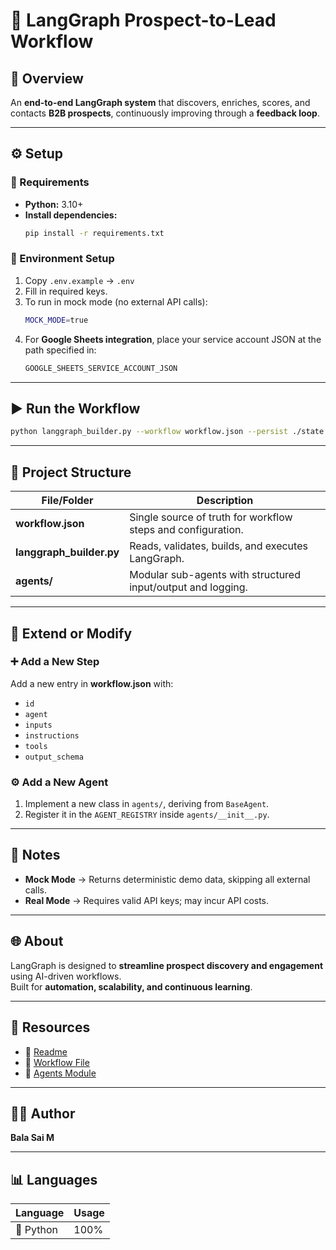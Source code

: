 
# 🚀 LangGraph Prospect-to-Lead Workflow

## 🧩 Overview
An **end-to-end LangGraph system** that discovers, enriches, scores, and contacts **B2B prospects**, continuously improving through a **feedback loop**.

---

## ⚙️ Setup

### 🐍 Requirements
- **Python:** 3.10+  
- **Install dependencies:**  
  ```bash
  pip install -r requirements.txt
  ```

### 🌱 Environment Setup
1. Copy `.env.example` → `.env`  
2. Fill in required keys.  
3. To run in mock mode (no external API calls):  
   ```bash
   MOCK_MODE=true
   ```
4. For **Google Sheets integration**, place your service account JSON at the path specified in:  
   ```bash
   GOOGLE_SHEETS_SERVICE_ACCOUNT_JSON
   ```

---

## ▶️ Run the Workflow

```bash
python langgraph_builder.py --workflow workflow.json --persist ./state
```

---

## 📁 Project Structure

| File/Folder | Description |
|--------------|-------------|
| **workflow.json** | Single source of truth for workflow steps and configuration. |
| **langgraph_builder.py** | Reads, validates, builds, and executes LangGraph. |
| **agents/** | Modular sub-agents with structured input/output and logging. |

---

## 🔧 Extend or Modify

### ➕ Add a New Step
Add a new entry in **workflow.json** with:  
- `id`
- `agent`
- `inputs`
- `instructions`
- `tools`
- `output_schema`

### ⚙️ Add a New Agent
1. Implement a new class in `agents/`, deriving from `BaseAgent`.  
2. Register it in the `AGENT_REGISTRY` inside `agents/__init__.py`.

---

## 🧠 Notes
- **Mock Mode** → Returns deterministic demo data, skipping all external calls.  
- **Real Mode** → Requires valid API keys; may incur API costs.  

---

## 🌐 About
LangGraph is designed to **streamline prospect discovery and engagement** using AI-driven workflows.  
Built for **automation, scalability, and continuous learning**.

---

## 📘 Resources
- 🧾 [Readme](README.md)
- 🧩 [Workflow File](workflow.json)
- 🧠 [Agents Module](agents/)

---

## 🧑‍💻 Author
**Bala Sai M**  

---

## 📊 Languages
| Language | Usage |
|-----------|--------|
| 🐍 Python | 100% |

